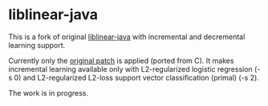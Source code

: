 liblinear-java
==============

This is a fork of original [liblinear-java](https://github.com/bwaldvogel/liblinear-java) with incremental and decremental learning support.

Currently only the [original patch](http://www.csie.ntu.edu.tw/~cjlin/papers/ws/index.html) is applied (ported from C).
It makes incremental learning available only with L2-regularized logistic regression (-s 0) and L2-regularized L2-loss support vector classification (primal) (-s 2).  

The work is in progress. 